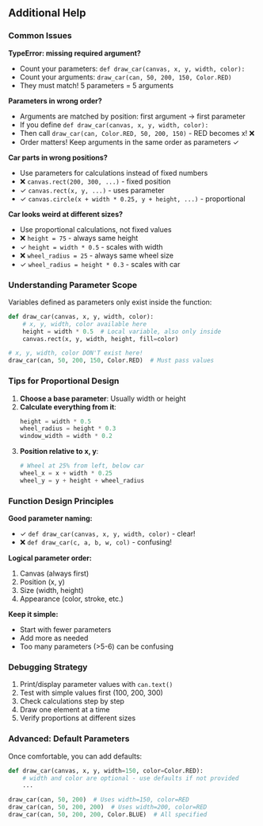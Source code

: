 ## Additional Help

### Common Issues

**TypeError: missing required argument?**

- Count your parameters: `def draw_car(canvas, x, y, width, color):`
- Count your arguments: `draw_car(can, 50, 200, 150, Color.RED)`
- They must match! 5 parameters = 5 arguments

**Parameters in wrong order?**

- Arguments are matched by position: first argument → first parameter
- If you define `def draw_car(canvas, x, y, width, color):`
- Then call `draw_car(can, Color.RED, 50, 200, 150)` - RED becomes x! ❌
- Order matters! Keep arguments in the same order as parameters ✓

**Car parts in wrong positions?**

- Use parameters for calculations instead of fixed numbers
- ❌ `canvas.rect(200, 300, ...)` - fixed position
- ✓ `canvas.rect(x, y, ...)` - uses parameter
- ✓ `canvas.circle(x + width * 0.25, y + height, ...)` - proportional

**Car looks weird at different sizes?**

- Use proportional calculations, not fixed values
- ❌ `height = 75` - always same height
- ✓ `height = width * 0.5` - scales with width
- ❌ `wheel_radius = 25` - always same wheel size
- ✓ `wheel_radius = height * 0.3` - scales with car

### Understanding Parameter Scope

Variables defined as parameters only exist inside the function:
```python
def draw_car(canvas, x, y, width, color):
    # x, y, width, color available here
    height = width * 0.5  # Local variable, also only inside
    canvas.rect(x, y, width, height, fill=color)

# x, y, width, color DON'T exist here!
draw_car(can, 50, 200, 150, Color.RED)  # Must pass values
```

### Tips for Proportional Design

1. **Choose a base parameter**: Usually width or height
2. **Calculate everything from it**:
   ```python
   height = width * 0.5
   wheel_radius = height * 0.3
   window_width = width * 0.2
   ```
3. **Position relative to x, y**:
   ```python
   # Wheel at 25% from left, below car
   wheel_x = x + width * 0.25
   wheel_y = y + height + wheel_radius
   ```

### Function Design Principles

**Good parameter naming:**

- ✓ `def draw_car(canvas, x, y, width, color)` - clear!
- ❌ `def draw_car(c, a, b, w, col)` - confusing!

**Logical parameter order:**

1. Canvas (always first)
2. Position (x, y)
3. Size (width, height)
4. Appearance (color, stroke, etc.)

**Keep it simple:**

- Start with fewer parameters
- Add more as needed
- Too many parameters (>5-6) can be confusing

### Debugging Strategy

1. Print/display parameter values with `can.text()`
2. Test with simple values first (100, 200, 300)
3. Check calculations step by step
4. Draw one element at a time
5. Verify proportions at different sizes

### Advanced: Default Parameters

Once comfortable, you can add defaults:
```python
def draw_car(canvas, x, y, width=150, color=Color.RED):
    # width and color are optional - use defaults if not provided
    ...

draw_car(can, 50, 200)  # Uses width=150, color=RED
draw_car(can, 50, 200, 200)  # Uses width=200, color=RED
draw_car(can, 50, 200, 200, Color.BLUE)  # All specified
```
